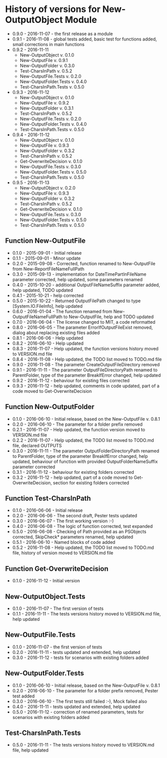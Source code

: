 # History of versions for New-OutputObject Module

- 0.9.0 - 2016-11-07 - the first release as a module 
- 0.9.1 - 2016-11-08 - global tests added, basic test for functions added, small corrections in main functions
- 0.9.2 - 2016-11-11 
    - New-OutputObject v. 0.1.0
    - New-OutputFile v. 0.9.1
    - New-OutputFolder v. 0.3.0
    - Test-CharsInPath v. 0.5.2
    - New-OutputFile.Tests v. 0.2.0
    - New-OutputFolder.Tests v. 0.4.0
    - Test-CharsInPath.Tests v. 0.5.0
- 0.9.3 - 2016-11-12
    - New-OutputObject v. 0.1.0
    - New-OutputFile v. 0.9.2
    - New-OutputFolder v. 0.3.1
    - Test-CharsInPath v. 0.5.2
    - New-OutputFile.Tests v. 0.2.0
    - New-OutputFolder.Tests v. 0.4.0
    - Test-CharsInPath.Tests v. 0.5.0
- 0.9.4 - 2016-11-12
    - New-OutputObject v. 0.1.0
    - New-OutputFile v. 0.9.3
    - New-OutputFolder v. 0.3.2
    - Test-CharsInPath v. 0.5.2
    - Get-OverwriteDecision v. 0.1.0
    - New-OutputFile.Tests v. 0.3.0
    - New-OutputFolder.Tests v. 0.5.0
    - Test-CharsInPath.Tests v. 0.5.0
- 0.9.5 - 2016-11-13
    - New-OutputObject v. 0.2.0
	- New-OutputFile v. 0.9.3
    - New-OutputFolder v. 0.3.2
    - Test-CharsInPath v. 0.5.2
    - Get-OverwriteDecision v. 0.1.0
    - New-OutputFile.Tests v. 0.3.0
    - New-OutputFolder.Tests v. 0.5.0
    - Test-CharsInPath.Tests v. 0.5.0
	

## Function New-OutputFile
- 0.1.0 - 2015-09-01 - Initial release
- 0.1.1 - 2015-09-01 - Minor update
- 0.2.0 - 2015-09-08 - Corrected, function renamed to New-OutputFile from New-ReportFileNameFullPath
- 0.3.0 - 2015-09-13 - implementation for DateTimePartInFileName parameter corrected, help updated, some parameters renamed
- 0.4.0 - 2015-10-20 - additional OutputFileNameSuffix parameter added, help updated, TODO updated
- 0.4.1 - 2015-10-21 - help corrected
- 0.5.0 - 2015-10-22 - Returned OutputFilePath changed to type [System.IO.FileInfo], help updated
- 0.6.0 - 2016-01-04 - The function renamed from New-OutputFileNameFullPath to New-OutputFile, help and TODO updated
- 0.7.0 - 2016-06-04 - The license changed to MIT, a code reformatted
- 0.8.0 - 2016-06-05 - The parameter ErrorIfOutputFileExist removed, dialog about replacing existing files added
- 0.8.1 - 2016-06-06 - Help updated
- 0.8.2 - 2016-06-10 - Help updated
- 0.8.3 - 2016-11-07 - Help updated, the function versions history moved to VERSION.md file
- 0.8.4 - 2016-11-08 - Help updated, the TODO list moved to TODO.md file
- 0.9.0 - 2016-11-08 - The parameter CreateOutputFileDirectory removed
- 0.9.1 - 2016-11-11 - The parameter OutputFileDirectoryPath renamed to ParentFolder, type of the parameter BreakIfError changed, help updated
- 0.9.2 - 2016-11-12 - behaviour for existing files corrected
- 0.9.3 - 2016-11-12 - help updated, comments in code updated, part of a code moved to Get-OverwriteDecision

## Function New-OutputFolder
- 0.1.0 - 2016-06-10 - Initial release, based on the New-OutputFile v. 0.8.1
- 0.2.0 - 2016-06-10 - The parameter for a folder prefix removed
- 0.2.1 - 2016-11-07 - Help updated, the function version moved to VERSION.md file 
- 0.2.2 - 2016-11-07 - Help updated, the TODO list moved to TODO.md file, declared OUTPUTS
- 0.3.0 - 2016-11-11 - The parameter OutputFolderDirectoryPath renamed to ParentFolder, type of the parameter BreakIfError changed, help updated, behaviour of function with provided OutputFolderNameSuffix parameter corrected
- 0.3.1 - 2016-11-12 - behaviour for existing folders corrected
- 0.3.2 - 2016-11-12 - help updated, part of a code moved to Get-OverwriteDecision, section for existing folders corrected

## Function Test-CharsInPath
- 0.1.0 - 2016-06-06 - Initial release
- 0.2.0 - 2016-06-06 - The second draft, Pester tests updated
- 0.3.0 - 2016-06-07 - The first working version :-)
- 0.4.0 - 2016-06-08 - The logic of function corrected, test expanded
- 0.5.0 - 2016-06-08 - Checking of Path provided as an PSObjects corrected, SkipCheck* parameters renamed, help updated
- 0.5.1 - 2016-06-10 - Named blocks of code added
- 0.5.2 - 2016-11-08 - Help updated, the TODO list moved to TODO.md file, history of version moved to VERSION.md file 

## Function Get-OverwriteDecision
- 0.1.0 - 2016-11-12 - Initial version

## New-OutputObject.Tests
- 0.1.0 - 2016-11-07 - The first version of tests
- 0.1.1 - 2016-11-11 - The tests versions history moved to VERSION.md file, help updated

## New-OutputFile.Tests
- 0.1.0 - 2016-11-07 - the first version of tests
- 0.2.0 - 2016-11-11 - tests updated and extended, help updated
- 0.3.0 - 2016-11-12 - tests for scenarios with existing folders added

## New-OutputFolder.Tests
- 0.1.0 - 2016-06-10 - Initial release, based on the New-OutputFile v. 0.8.1
- 0.2.0 - 2016-06-10 - The parameter for a folder prefix removed, Pester test added 
- 0.3.0 - 2016-06-10 - The first tests still failed :-), Mock failed also
- 0.4.0 - 2016-11-11 - tests updated and extended, help updated
- 0.5.0 - 2016-11-12 - correction of renamed parameters, tests for scenarios with existing folders added

## Test-CharsInPath.Tests
- 0.5.0 - 2016-11-11 - The tests versions history moved to VERSION.md file, help updated